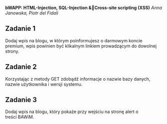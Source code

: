 **bWAPP: HTML-Injection, SQL-Injection &Cross-site scripting (XSS)**
*Anna Janowska, Piotr del Fidali*

## Zadanie 1

Dodaj wpis na blogu, w którym poinformujesz o darmowym koncie premium, wpis powinien być klikalnym linkiem prowadzącym do dowolnej strony.

## Zadanie 2

Korzystając z metody GET zdobądź informacje o nazwie bazy danych, nazwie użytkownika i wersji systemu.

## Zadanie 3

Dodaj wpis na blogu, który pokaże przy wejściu na stronę alert o treści BAWiM.
